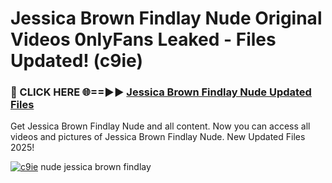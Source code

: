 # Jessica Brown Findlay Nude Original Videos 0nlyFans Leaked - Files Updated! (c9ie)

<h3>🔴 CLICK HERE 🌐==►► <a href="https://tinyurl.com/yrmya6cz" rel="nofollow">Jessica Brown Findlay Nude Updated Files</a></h3>

Get Jessica Brown Findlay Nude and all content. Now you can access all videos and pictures of Jessica Brown Findlay Nude. New Updated Files 2025!

[![c9ie](https://i.imgur.com/FMdXYCs.gif)](https://tinyurl.com/yrmya6cz)
nude jessica brown findlay